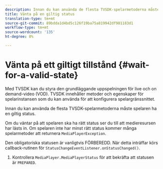 ```yaml
---
description: Innan du kan använda de flesta TVSDK-spelarmetoderna måste spelaren ha en giltig status.
title: Vänta på en giltig status
translation-type: tm+mt
source-git-commit: 89bdda1d4bd5c126f19ba75a819942df901183d1
workflow-type: tm+mt
source-wordcount: '135'
ht-degree: 0%

---
```



# Vänta på ett giltigt tillstånd {#wait-for-a-valid-state}

Med TVSDK kan du styra den grundläggande uppspelningen för live och on demand-video (VOD). TVSDK innehåller metoder och egenskaper för spelarinstansen som du kan använda för att konfigurera spelargränssnittet.

Innan du kan använda de flesta TVSDK-spelarmetoderna måste spelaren ha en giltig status.

Om du väntar på att spelaren ska ha rätt status ser du till att medieresursen har lästs in. Om spelaren inte har minst rätt status kommer många spelarmetoder att returnera `MediaPlayerException`.

Den obligatoriska statusen är vanligtvis FÖRBEREDD. När detta inträffar körs callback-rutinen för `StatusChangeEventListener.onStatusChanged()`.

1. Kontrollera `MediaPlayer.MediaPlayerStatus` för att bekräfta att statusen är `PREPARED`.

